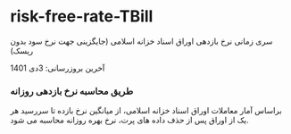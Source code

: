 # risk-free-rate-TBill
سری زمانی نرخ بازدهی اوراق اسناد خزانه اسلامی (جایگزینی جهت نرخ سود بدون ریسک)

آخرین بروزرسانی: 3دی 1401


### طریق محاسبه نرخ بازدهی روزانه

براساس آمار معاملات اوراق اسناد خزانه اسلامی، از میانگین نرخ بازده تا سررسید هر یک از اوراق پس از حذف داده های پرت، نرخ بهره روزانه محاسبه می شود.
